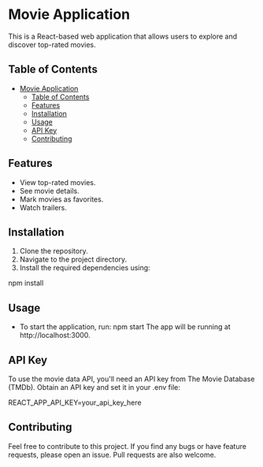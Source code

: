 # Movie Application

This is a React-based web application that allows users to explore and discover top-rated movies.

## Table of Contents

- [Movie Application](#movie-application)
  - [Table of Contents](#table-of-contents)
  - [Features](#features)
  - [Installation](#installation)
  - [Usage](#usage)
  - [API Key](#api-key)
  - [Contributing](#contributing)

## Features

- View top-rated movies.
- See movie details.
- Mark movies as favorites.
- Watch trailers.

## Installation

1. Clone the repository.
2. Navigate to the project directory.
3. Install the required dependencies using:


npm install
## Usage
- To start the application, run:
npm start
The app will be running at http://localhost:3000.

 ## API Key
To use the movie data API, you'll need an API key from The Movie Database (TMDb). Obtain an API key and set it in your .env file:

REACT_APP_API_KEY=your_api_key_here

## Contributing
Feel free to contribute to this project. If you find any bugs or have feature requests, please open an issue. Pull requests are also welcome.




